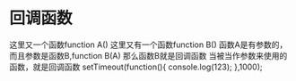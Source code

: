 # 回调函数
这里又一个函数function A()
这里又有一个函数function B()
函数A是有参数的，而且参数是函数B,function B(A)
那么函数B就是回调函数
当被当作参数来使用的函数，就是回调函数
setTimeout(function(){
    console.log(123);
},1000);